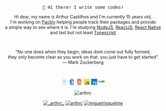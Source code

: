 <!-- HEADER -->
<p align="center">
  <samp>
    👋 Hi there! I write some codes!
  </samp>
</p>

<!-- ABOUT OF ME -->
<p align="center" style="text-align: center;">
Hi dear, my name is Arthur Castilhos and I'm currently 15 years old,<br> I'm working on <a href="https://github.com/arthrc/packly">Packly</a> helping people track their packages and provide <br> a simple way to see where it is. I'm studying <a href="https://nodejs.org/en/">NodeJS</a>, <a href="https://pt-br.reactjs.org/">ReactJS</a>, <a href="https://reactnative.dev/">React Native</a> <br> and last but not least <a href="https://www.typescriptlang.org/">Typescript</a> 
</p>
<!-- QUOTE -->
<br>
<p align="center">
"No one does when they begin, ideas dont come out fully formed,<br> they only become clear as you work on that. you just have to get started"
<br>
― Mark Zuckerberg
</p>
<br>

<!-- SOCIAL MEDIAS -->
<p align="center">
<img src="https://raw.githubusercontent.com/devicons/devicon/master/icons/react/react-original-wordmark.svg" alt="react" width="20" height="20"/>
<img src="https://raw.githubusercontent.com/devicons/devicon/master/icons/css3/css3-original-wordmark.svg" alt="css3"  width="20" height="20"/>
<img src="https://raw.githubusercontent.com/devicons/devicon/master/icons/html5/html5-original-wordmark.svg" alt="html5"  width="20" height="20"/>
<img src="https://raw.githubusercontent.com/devicons/devicon/master/icons/javascript/javascript-original.svg" alt="javascript" width="20" height="20"/>
<img src="https://raw.githubusercontent.com/devicons/devicon/master/icons/typescript/typescript-original.svg" alt="typescript" width="20" height="20"/> 
<img src="https://raw.githubusercontent.com/devicons/devicon/master/icons/nodejs/nodejs-original-wordmark.svg" alt="nodejs" width="20" height="20"/></p><p align="center">
<img src="https://github-readme-stats.vercel.app/api?username=arthrrc&show_icons=true&theme=radical" alt="arthrc"/>
</p>

<p align="center">
<a href="https://twitter.com/arthrrc" target="blank"><img align="center" src="https://cdn.jsdelivr.net/npm/simple-icons@3.0.1/icons/twitter.svg" alt="_arthrc_" height="20" width="20" /></a>
<a href="https://www.instagram.com/arthrrc/" target="blank"><img align="center" src="https://cdn.jsdelivr.net/npm/simple-icons@3.0.1/icons/linkedin.svg" alt="arthrc" height="20" width="20" /></a>
<a href="https://www.linkedin.com/in/arthrc/" target="blank"><img align="center" src="https://cdn.jsdelivr.net/npm/simple-icons@3.0.1/icons/instagram.svg" alt="miguelrisquelme" height="20" width="20" /></a>
</p>
